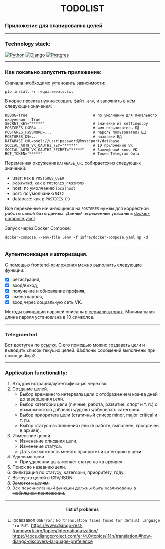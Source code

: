 # <p align="center">TODOLIST</p>
### Приложение для планирования целей

---
### Technology stack:
[![Python](https://img.shields.io/badge/python-v3.9-orange)](https://www.python.org/downloads/release/python-394/)
[![Django](https://img.shields.io/badge/django-v4.0.1-green)](https://docs.djangoproject.com/en/4.2/releases/4.0.1/)
[![Postgres](https://img.shields.io/badge/postgres-v12.4-blue)](https://www.postgresql.org/docs/12/release-12-4.html)
___
### Как локально запустить приложение:

Сначала необходимо установить зависимости:
```shell
pip install -r requirements.txt
```
В корне проекта нужно создать файл `.env`, и заполнить в нём следующие значения:
```
DEBUG=True                              # по умолчанию для локального окружения - True
SECRET_KEY="*****"                      # значение из settings.py
POSTGRES_USER=...                       # имя пользователь БД
POSTGRES_PASSWORD=...                   # пароль пользователя БД
POSTGRES_DB=...                         # название БД 
DATABASE_URL=psql://user:password@host:port/database
SOCIAL_AUTH_VK_OAUTH2_KEY="*****"       # ID приложения VK
SOCIAL_AUTH_VK_OAUTH2_SECRET="*****"    # Защищённый ключ VK
BOT_TOKEN="*****"                       # Токен Telegram бота
```
Переменная окружения `DATABASE_URL` собирается из следующих значений:
* user: как в `POSTGRES_USER`
* password: как в `POSTGRES_PASSWORD`
* host: по умолчанию `localhost`
* port: по умолчанию `5432`
* database: как в `POSTGRES_DB`

Все переменные начинающиеся на `POSTGRES` нужны для корректной работы самой базы данных. Данный переменные указаны в [docker-compose.yaml](./infra/docker-compose.yaml).

Запуск через Docker Compose:
```shell
docker-compose --env-file .env -f infra/docker-compose.yaml up -d
```
___
### Аутентификация и авторизация.
С помощью frontend-приложения можно выполнить следующие функции:
- [x] регистрация,
- [x] вход/выход,
- [x] получение и обновление профиля,
- [x] смена пароля,
- [x] вход через социальную сеть VK.

Методы валидации паролей описаны в [сериализаторах](./todolist/core/serializers.py). 
Минимальная длина пароля установлена в 10 символов. 
___
### Telegram bot
Бот доступен по [ссылке](https://t.me/dlbzh_todolist_bot).
С его помощью можно создавать цели и выводить список текущих целей. 
Шаблоны сообщений выполнены при помощи Jinja2.
___
### Application functionality:
1. Вход/регистрация/аутентификация через вк.
2. Создание целей.
   * Выбор временного интервала цели с отображением кол-ва дней до завершения цели.
   * Выбор категории цели (личные, работа, развитие, спорт и т. п.) с возможностью добавлять/удалять/обновлять категории.
   * Выбор приоритета цели (статичный список minor, major, critical и т. п.).
   * Выбор статуса выполнения цели (в работе, выполнен, просрочен, в архиве).
3. Изменение целей.
   * Изменение описания цели.
   * Изменение статуса.
   * Дать возможность менять приоритет и категорию у цели.
4. Удаление цели.
   * При удалении цель меняет статус на «в архиве».
5. Поиск по названию цели.
6. Фильтрация по статусу, категории, приоритету, году.
7. ~~Выгрузка целей в CSV/JSON.~~
8. ~~Заметки к целям.~~
9. ~~Все перечисленный функции должны быть реализованы в мобильном приложении.~~

___
#### <p align="center">list of problems</p>
1. localization 
`OSError: No translation files found for default language "ru-RU".`
https://www.django-rest-framework.org/topics/internationalization/
https://docs.djangoproject.com/en/4.0/topics/i18n/translation/#how-django-discovers-language-preference